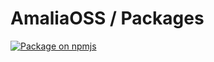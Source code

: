 # AmaliaOSS / Packages

<a href="https://www.npmjs.com/package/@amalia-oss/nx-remotecache-gcs">
    <img 
      src="https://img.shields.io/npm/v/@amalia-oss/nx-remotecache-gcs?style=for-the-badge&label=@amalia-oss/nx-remotecache-gcs&logo=npm" 
      alt="Package on npmjs"
    />
</a>
